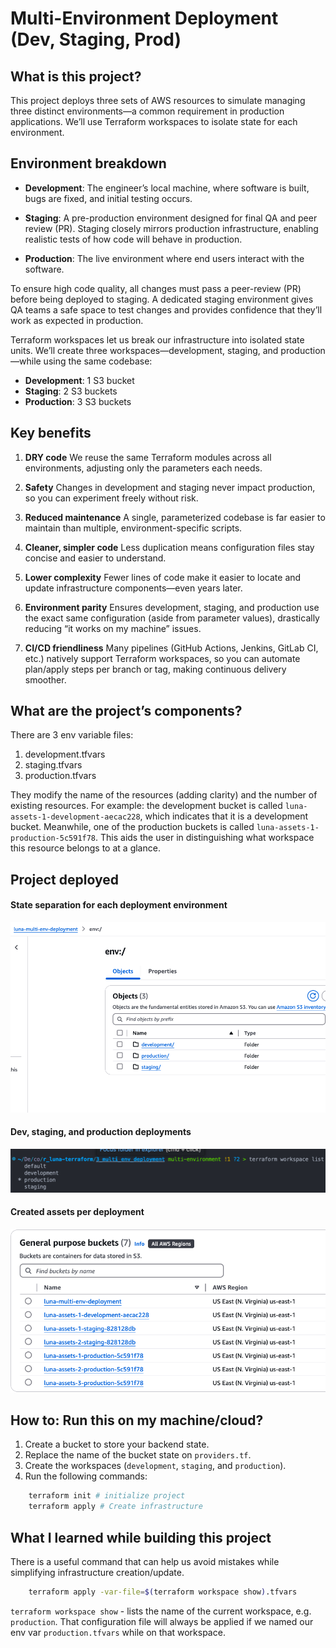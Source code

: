 # Multi-Environment Deployment (Dev, Staging, Prod)

## What is this project?

This project deploys three sets of AWS resources to simulate managing three distinct 
environments—a common requirement in production applications. We’ll use Terraform 
workspaces to isolate state for each environment.

## Environment breakdown

* **Development**: The engineer’s local machine, where software is built, bugs are fixed, 
and initial testing occurs.

* **Staging**: A pre-production environment designed for final QA and peer review (PR). 
Staging closely mirrors production infrastructure, enabling realistic tests of how code
will behave in production.

* **Production**: The live environment where end users interact with the software.

To ensure high code quality, all changes must pass a peer-review (PR) before being 
deployed to staging. A dedicated staging environment gives QA teams a safe space to 
test changes and provides confidence that they’ll work as expected in production.

Terraform workspaces let us break our infrastructure into isolated state units. We’ll create
 three workspaces—development, staging, and production—while using the same codebase:

* **Development**: 1 S3 bucket
* **Staging**: 2 S3 buckets
* **Production**: 3 S3 buckets

## Key benefits

1. **DRY code**
We reuse the same Terraform modules across all environments, adjusting only the parameters each needs.

2. **Safety**
Changes in development and staging never impact production, so you can experiment freely without risk.

3. **Reduced maintenance**
A single, parameterized codebase is far easier to maintain than multiple, environment-specific scripts.

4. **Cleaner, simpler code**
Less duplication means configuration files stay concise and easier to understand.

5. **Lower complexity**
Fewer lines of code make it easier to locate and update infrastructure components—even years later.

6. **Environment parity**
Ensures development, staging, and production use the exact same configuration (aside from parameter values), 
drastically reducing “it works on my machine” issues.

7. **CI/CD friendliness**
Many pipelines (GitHub Actions, Jenkins, GitLab CI, etc.) natively support Terraform workspaces, 
so you can automate plan/apply steps per branch or tag, making continuous delivery smoother.


## What are the project’s components?

There are 3 env variable files: 
1. development.tfvars
2. staging.tfvars
3. production.tfvars 

They modify the name of the resources (adding clarity) and the number of existing resources. For example: the development bucket is called `luna-assets-1-development-aecac228`, which indicates that it is a development bucket. Meanwhile, one of the production buckets is called `luna-assets-1-production-5c591f78`. This aids the user in distinguishing what workspace this resource belongs to at a glance. 


## Project deployed

#### State separation for each deployment environment

![separation_of_state](screenshots/separation_of_state.png)

#### Dev, staging, and production deployments

![separation_of_state](screenshots/workspaces.png)

#### Created assets per deployment

![separation_of_state](screenshots/all-buckets.png)


## How to: Run this on my machine/cloud?

1. Create a bucket to store your backend state.
2. Replace the name of the bucket state on `providers.tf`. 
3. Create the workspaces (`development`, `staging`, and `production`).
3. Run the following commands:

```sh
	terraform init # initialize project
	terraform apply # Create infrastructure
```

## What I learned while building this project

There is a useful command that can help us avoid mistakes while simplifying infrastructure creation/update. 

```sh
	terraform apply -var-file=$(terraform workspace show).tfvars
```

`terraform workspace show` - lists the name of the current workspace, e.g. `production`. That configuration 
file will always be applied if we named our env var `production.tfvars` while on that workspace. 
